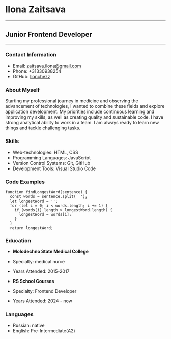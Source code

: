 # Ilona Zaitsava

---

## Junior Frontend Developer

---

### Contact Information
- Email: zaitsava.ilona@gmail.com
- Phone: +31330938254
- GitHub: [Ilonchezz](https://github.com/Ilonchez)

### About Myself
Starting my professional journey in medicine and observing the advancement of technologies, I wanted to combine these fields and explore application development. My priorities include continuous learning and improving my skills, as well as creating quality and sustainable code. I have strong analytical ability to work in a team. I am always ready to learn new things and tackle challenging tasks.

### Skills
- Web-technologies: HTML, CSS
- Programming Languages: JavaScript
- Version Control Systems: Git, GitHub
- Development Tools: Visual Studio Code

### Code Examples
```
function findLongestWord(sentence) {
  const words = sentence.split(' ');
  let longestWord = '';
  for (let i = 0; i < words.length; i += 1) {
    if (words[i].length > longestWord.length) {
      longestWord = words[i];
    }
  }
  return longestWord;
```

### Education
- **Molodechno State Medical College**
 - Specialty: medical nurce
 - Years Attended: 2015-2017 
 
- **RS School Courses**
 - Specialty: Frontend Developer
 - Years Attended: 2024 - now
### Languages
- Russian: native
- English: Pre-Intermediate(A2)